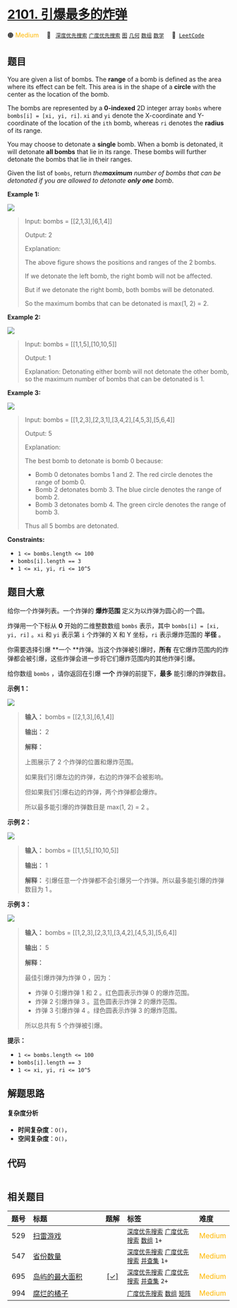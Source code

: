 # [2101. 引爆最多的炸弹](https://leetcode.com/problems/detonate-the-maximum-bombs)

🟠 <font color=#ffb800>Medium</font>&emsp; 🔖&ensp; [`深度优先搜索`](/leetcode/outline/tag/depth-first-search.md) [`广度优先搜索`](/leetcode/outline/tag/breadth-first-search.md) [`图`](/leetcode/outline/tag/graph.md) [`几何`](/leetcode/outline/tag/geometry.md) [`数组`](/leetcode/outline/tag/array.md) [`数学`](/leetcode/outline/tag/math.md)&emsp; 🔗&ensp;[`LeetCode`](https://leetcode.com/problems/detonate-the-maximum-bombs)


## 题目

You are given a list of bombs. The **range** of a bomb is defined as the area
where its effect can be felt. This area is in the shape of a **circle** with
the center as the location of the bomb.

The bombs are represented by a **0-indexed** 2D integer array `bombs` where
`bombs[i] = [xi, yi, ri]`. `xi` and `yi` denote the X-coordinate and
Y-coordinate of the location of the `ith` bomb, whereas `ri` denotes the
**radius** of its range.

You may choose to detonate a **single** bomb. When a bomb is detonated, it
will detonate **all bombs** that lie in its range. These bombs will further
detonate the bombs that lie in their ranges.

Given the list of `bombs`, return _the**maximum** number of bombs that can be
detonated if you are allowed to detonate **only one** bomb_.



**Example 1:**

![](https://assets.leetcode.com/uploads/2021/11/06/desmos-eg-3.png)

> Input: bombs = [[2,1,3],[6,1,4]]
> 
> Output: 2
> 
> Explanation:
> 
> The above figure shows the positions and ranges of the 2 bombs.
> 
> If we detonate the left bomb, the right bomb will not be affected.
> 
> But if we detonate the right bomb, both bombs will be detonated.
> 
> So the maximum bombs that can be detonated is max(1, 2) = 2.

**Example 2:**

![](https://assets.leetcode.com/uploads/2021/11/06/desmos-eg-2.png)

> Input: bombs = [[1,1,5],[10,10,5]]
> 
> Output: 1
> 
> Explanation: Detonating either bomb will not detonate the other bomb, so the maximum number of bombs that can be detonated is 1.

**Example 3:**

![](https://assets.leetcode.com/uploads/2021/11/07/desmos-eg1.png)

> Input: bombs = [[1,2,3],[2,3,1],[3,4,2],[4,5,3],[5,6,4]]
> 
> Output: 5
> 
> Explanation:
> 
> The best bomb to detonate is bomb 0 because:
> - Bomb 0 detonates bombs 1 and 2. The red circle denotes the range of bomb 0.
> - Bomb 2 detonates bomb 3. The blue circle denotes the range of bomb 2.
> - Bomb 3 detonates bomb 4. The green circle denotes the range of bomb 3.
> 
> Thus all 5 bombs are detonated.

**Constraints:**

  * `1 <= bombs.length <= 100`
  * `bombs[i].length == 3`
  * `1 <= xi, yi, ri <= 10^5`


## 题目大意

给你一个炸弹列表。一个炸弹的 **爆炸范围**  定义为以炸弹为圆心的一个圆。

炸弹用一个下标从 **0**  开始的二维整数数组 `bombs` 表示，其中 `bombs[i] = [xi, yi, ri]` 。`xi` 和 `yi`
表示第 `i` 个炸弹的 X 和 Y 坐标，`ri` 表示爆炸范围的 **半径**  。

你需要选择引爆 **一个  **炸弹。当这个炸弹被引爆时，**所有** 在它爆炸范围内的炸弹都会被引爆，这些炸弹会进一步将它们爆炸范围内的其他炸弹引爆。

给你数组 `bombs` ，请你返回在引爆 **一个**  炸弹的前提下，**最多**  能引爆的炸弹数目。



**示例 1：**

![](https://assets.leetcode.com/uploads/2021/11/06/desmos-eg-3.png)

> 
> 
> 
> 
> 
> **输入：** bombs = [[2,1,3],[6,1,4]]
> 
> **输出：** 2
> 
> **解释：**
> 
> 上图展示了 2 个炸弹的位置和爆炸范围。
> 
> 如果我们引爆左边的炸弹，右边的炸弹不会被影响。
> 
> 但如果我们引爆右边的炸弹，两个炸弹都会爆炸。
> 
> 所以最多能引爆的炸弹数目是 max(1, 2) = 2 。
> 
> 

**示例 2：**

![](https://assets.leetcode.com/uploads/2021/11/06/desmos-eg-2.png)

> 
> 
> 
> 
> 
> **输入：** bombs = [[1,1,5],[10,10,5]]
> 
> **输出：** 1
> 
> **解释：** 引爆任意一个炸弹都不会引爆另一个炸弹。所以最多能引爆的炸弹数目为 1 。
> 
> 

**示例 3：**

![](https://assets.leetcode.com/uploads/2021/11/07/desmos-eg1.png)

> 
> 
> 
> 
> 
> **输入：** bombs = [[1,2,3],[2,3,1],[3,4,2],[4,5,3],[5,6,4]]
> 
> **输出：** 5
> 
> **解释：**
> 
> 最佳引爆炸弹为炸弹 0 ，因为：
> - 炸弹 0 引爆炸弹 1 和 2 。红色圆表示炸弹 0 的爆炸范围。
> - 炸弹 2 引爆炸弹 3 。蓝色圆表示炸弹 2 的爆炸范围。
> - 炸弹 3 引爆炸弹 4 。绿色圆表示炸弹 3 的爆炸范围。
> 
> 所以总共有 5 个炸弹被引爆。
> 
> 



**提示：**

  * `1 <= bombs.length <= 100`
  * `bombs[i].length == 3`
  * `1 <= xi, yi, ri <= 10^5`


## 解题思路

#### 复杂度分析

- **时间复杂度**：`O()`，
- **空间复杂度**：`O()`，

## 代码

```javascript

```

## 相关题目

<!-- prettier-ignore -->
| 题号 | 标题 | 题解 | 标签 | 难度 |
| :------: | :------ | :------: | :------ | :------ |
| 529 | [扫雷游戏](https://leetcode.com/problems/minesweeper) |  |  [`深度优先搜索`](/leetcode/outline/tag/depth-first-search.md) [`广度优先搜索`](/leetcode/outline/tag/breadth-first-search.md) [`数组`](/leetcode/outline/tag/array.md) `1+` | <font color=#ffb800>Medium</font> |
| 547 | [省份数量](https://leetcode.com/problems/number-of-provinces) |  |  [`深度优先搜索`](/leetcode/outline/tag/depth-first-search.md) [`广度优先搜索`](/leetcode/outline/tag/breadth-first-search.md) [`并查集`](/leetcode/outline/tag/union-find.md) `1+` | <font color=#ffb800>Medium</font> |
| 695 | [岛屿的最大面积](https://leetcode.com/problems/max-area-of-island) | [[✓]](https://2xiao.github.io/leetcode-js/leetcode/problem/0695) |  [`深度优先搜索`](/leetcode/outline/tag/depth-first-search.md) [`广度优先搜索`](/leetcode/outline/tag/breadth-first-search.md) [`并查集`](/leetcode/outline/tag/union-find.md) `2+` | <font color=#ffb800>Medium</font> |
| 994 | [腐烂的橘子](https://leetcode.com/problems/rotting-oranges) |  |  [`广度优先搜索`](/leetcode/outline/tag/breadth-first-search.md) [`数组`](/leetcode/outline/tag/array.md) [`矩阵`](/leetcode/outline/tag/matrix.md) | <font color=#ffb800>Medium</font> |

<style>
.blue {
    background-color: #096dd9;
    padding: 0.25rem 0.5rem;
    margin: 0;
    font-size: 0.85em;
    border-radius: 3px;
    color: white;
    font-weight: 500;
}
table th:first-of-type { width: 10%; }
table th:nth-of-type(2) { width: 35%; }
table th:nth-of-type(3) { width: 10%; }
table th:nth-of-type(4) { width: 35%; }
table th:nth-of-type(5) { width: 10%; }
</style>
